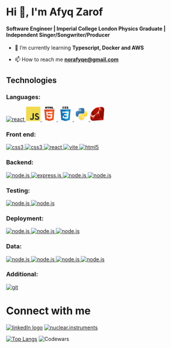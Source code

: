 # Hi 👋, I'm Afyq Zarof

#### Software Engineer | Imperial College London Physics Graduate | Independent Singer/Songwriter/Producer</h3>

- 🌱 I’m currently learning **Typescript, Docker and AWS**

- 📫 How to reach me **norafyqe@gmail.com**

## Technologies

### Languages:

<a href="https://www.typescriptlang.org/" target="_blank" rel="noreferrer"> <img src="https://cdn.iconscout.com/icon/free/png-256/free-typescript-3521774-2945272.png" alt="react" width="40" />
</a>
<a href="https://developer.mozilla.org/en-US/docs/Web/JavaScript" target="_blank" rel="noreferrer"> <img src="https://raw.githubusercontent.com/devicons/devicon/master/icons/javascript/javascript-original.svg" alt="javascript" width="40" height="40"/> </a>
<a href="https://www.w3schools.com/html/" target="_blank" rel="noreferrer"> <img src="https://raw.githubusercontent.com/devicons/devicon/master/icons/html5/html5-original-wordmark.svg" alt="html5" height="40"/> </a>
<a href="https://www.w3schools.com/css/" target="_blank" rel="noreferrer"> <img src="https://raw.githubusercontent.com/devicons/devicon/master/icons/css3/css3-original-wordmark.svg" alt="css3" width="40" height="40"/> </a>
<a href="https://www.python.org" target="_blank" rel="noreferrer"> <img src="https://raw.githubusercontent.com/devicons/devicon/master/icons/python/python-original.svg" alt="python" width="40" height="40"/> </a>
<a href="https://www.ruby-lang.org/en/" target="_blank" rel="noreferrer"> <img src="https://raw.githubusercontent.com/devicons/devicon/master/icons/ruby/ruby-original.svg" alt="ruby" width="40" height="40"/> </a>

### Front end:

<a href="https://nextjs.org/" target="_blank" rel="noreferrer"> <img src="https://d2nir1j4sou8ez.cloudfront.net/wp-content/uploads/2021/12/nextjs-boilerplate-logo.png" alt="css3" width="40" height="40"/> </a>
<a href="https://tailwindcss.com/" target="_blank" rel="noreferrer"> <img src="https://upload.wikimedia.org/wikipedia/commons/thumb/archive/d/d5/20230715030041%21Tailwind_CSS_Logo.svg/120px-Tailwind_CSS_Logo.svg.png" alt="css3" width="40" height="40"/> </a>
<a href="https://reactjs.org/" target="_blank" rel="noreferrer"> <img src="https://upload.wikimedia.org/wikipedia/commons/thumb/a/a7/React-icon.svg/2300px-React-icon.svg.png" alt="react" width="50" height="40"/> </a><a href="https://vitejs.dev/" target="_blank" rel="noreferrer"> <img src="https://upload.wikimedia.org/wikipedia/commons/f/f1/Vitejs-logo.svg" alt="vite" width="40" height="40"/>
</a><a href="https://sass-lang.com/" target="_blank" rel="noreferrer"> <img src="https://upload.wikimedia.org/wikipedia/commons/thumb/9/96/Sass_Logo_Color.svg/1280px-Sass_Logo_Color.svg.png" alt="html5" width="40" height="40"/> </a>

### Backend:

<a href="https://nodejs.org/en/about" target="_blank" rel="noreferrer"> <img src="https://static-00.iconduck.com/assets.00/node-js-icon-227x256-913nazt0.png" alt="node.js" width="40" height="40"/> </a>
<a href="https://expressjs.com/" target="_blank" rel="noreferrer"> <img src="https://miro.medium.com/v2/resize:fit:1400/1*i2fRBk3GsYLeUk_Rh7AzHw.png" alt="express.js" width="90" /> </a>
<a href="https://www.mysql.com/" target="_blank" rel="noreferrer"> <img src="https://www.vectorlogo.zone/logos/mysql/mysql-ar21.png" alt="node.js" width="90" > </a><a href="https://knexjs.org/" target="_blank" rel="noreferrer"> <img src="https://static-00.iconduck.com/assets.00/knex-js-icon-2048x2048-l5vf0s33.png" alt="node.js" width="50" > </a>

### Testing:

<a href="https://jestjs.io/" target="_blank" rel="noreferrer"> <img src="https://cdn.freebiesupply.com/logos/large/2x/jest-logo-png-transparent.png" alt="node.js" width="40" height="40"/> </a>
<a href="https://testing-library.com/" target="_blank" rel="noreferrer"> <img src="https://testing-library.com/img/octopus-128x128.png" alt="node.js" height="40"/> </a>

### Deployment:

<a href="https://www.digitalocean.com/" target="_blank" rel="noreferrer"> <img src="https://upload.wikimedia.org/wikipedia/commons/thumb/c/c2/DigitalOcean_icon.svg/2048px-DigitalOcean_icon.svg.png" alt="node.js" height="40"/> </a>
<a href="https://ubuntu.com/" target="_blank" rel="noreferrer"> <img src="https://seeklogo.com/images/U/ubuntu-linux-logo-A8280F4D05-seeklogo.com.png" alt="node.js" height="40"/> </a>
<a href="https://www.netlify.com/" target="_blank" rel="noreferrer"> <img src="https://upload.wikimedia.org/wikipedia/commons/thumb/9/97/Netlify_logo_%282%29.svg/1200px-Netlify_logo_%282%29.svg.png" alt="node.js" height="40"/> </a>

### Data:

<a href="https://numpy.org/" target="_blank" rel="noreferrer"> <img src="https://miro.medium.com/v2/resize:fit:524/1*CsRki-Xfk8wFDAHJK5DX-w.png" alt="node.js" height="40"/> </a>
<a href="https://pandas.pydata.org/" target="_blank" rel="noreferrer"> <img src="https://logowik.com/content/uploads/images/pandas8580.logowik.com.webp" alt="node.js" height="40"/> </a>
<a href="https://matplotlib.org/" target="_blank" rel="noreferrer"> <img src="https://codersdaily.in/media/courses/matplotlib-codersdaily.png" alt="node.js" height="40"/> </a>
<a href="https://scikit-learn.org/stable/" target="_blank" rel="noreferrer"> <img src="https://upload.wikimedia.org/wikipedia/commons/thumb/0/05/Scikit_learn_logo_small.svg/2560px-Scikit_learn_logo_small.svg.png" alt="node.js" height="40"/> </a>

### Additional:

<a href="https://git-scm.com/" target="_blank" rel="noreferrer"> <img src="https://www.vectorlogo.zone/logos/git-scm/git-scm-icon.svg" alt="git" width="40" height="40"/> </a>

# Connect with me

<p align="left">
<a href="https://www.linkedin.com/in/afyq-zarof/" target="_blank"><img align="center" src="https://upload.wikimedia.org/wikipedia/commons/thumb/8/81/LinkedIn_icon.svg/2048px-LinkedIn_icon.svg.png" alt="linkedIn logo" height="40" width="40" /></a>
<a href="https://instagram.com/nuclear.instruments" target="_blank"><img align="center" src="https://raw.githubusercontent.com/rahuldkjain/github-profile-readme-generator/master/src/images/icons/Social/instagram.svg" alt="nuclear.instruments" height="40" width="40" /></a>

[![Top Langs](https://github-readme-stats-three-opal-30.vercel.app/api/top-langs/?username=afyqzarof&layout=compact&langs_count=8&theme=highcontrast)](https://github.com/anuraghazra/github-readme-stats)
![Codewars](https://github.r2v.ch/codewars?user=afyqzarof&theme=dark)

